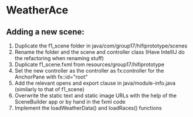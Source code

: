 # WeatherAce

## Adding a new scene:
1. Duplicate the f1_scene folder in java/com/group17/hifiprototype/scenes 
2. Rename the folder and the scene and controller class (Have IntellIJ do the refactoring when renaming stuff)
3. Duplicate f1_scene.fxml from resources/group17/hifiprototype 
4. Set the new controller as the controller as fx:controller for the AnchorPane with fx::id="root"
5. Add the relevant opens and export clause in java/module-info.java (similarly to that of f1_scene)
6. Overwrite the static text and static image URLs with the help of the SceneBuilder app or by hand in the fxml code
7. Implement the loadWeatherData() and loadRaces() functions